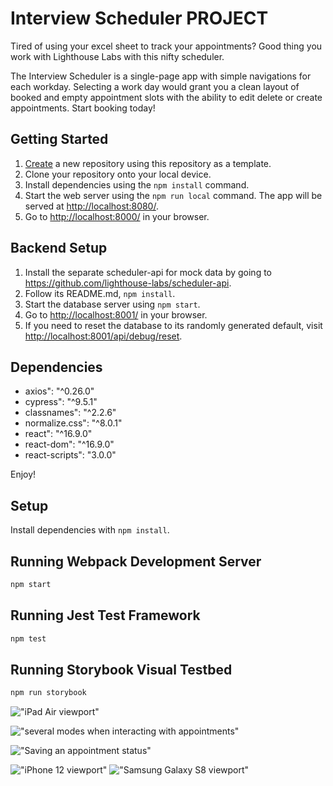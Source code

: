 # Interview Scheduler PROJECT

Tired of using your excel sheet to track your appointments? Good thing you work with Lighthouse Labs with this nifty scheduler.

The Interview Scheduler is a single-page app with simple navigations for each workday. Selecting a work day would grant you a clean layout of booked and empty appointment slots with the ability to edit delete or create appointments. Start booking today!

## Getting Started

1. [Create](https://docs.github.com/en/repositories/creating-and-managing-repositories/creating-a-repository-from-a-template) a new repository using this repository as a template.
2. Clone your repository onto your local device.
3. Install dependencies using the `npm install` command.
3. Start the web server using the `npm run local` command. The app will be served at <http://localhost:8080/>.
4. Go to <http://localhost:8000/> in your browser.

## Backend Setup

1. Install the separate scheduler-api for mock data by going to <https://github.com/lighthouse-labs/scheduler-api>.
2. Follow its README.md, `npm install`.
3. Start the database server using `npm start`.
4. Go to <http://localhost:8001/> in your browser.
5. If you need to reset the database to its randomly generated default, visit <http://localhost:8001/api/debug/reset>.


## Dependencies

- axios": "^0.26.0"
- cypress": "^9.5.1"
- classnames": "^2.2.6"
- normalize.css": "^8.0.1"
- react": "^16.9.0"
- react-dom": "^16.9.0"
- react-scripts": "3.0.0"

Enjoy!

## Setup

Install dependencies with `npm install`.

## Running Webpack Development Server

```sh
npm start
```

## Running Jest Test Framework

```sh
npm test
```

## Running Storybook Visual Testbed

```sh
npm run storybook
```
!["iPad Air viewport"](https://github.com/glitjch/scheduler/blob/master/docs/scheduler-screenshot-ipad-air.png?raw=true)

!["several modes when interacting with appointments"](https://github.com/glitjch/scheduler/blob/master/docs/scheduler-screenshot-modes.png?raw=true)

!["Saving an appointment status"](https://github.com/glitjch/scheduler/blob/master/docs/scheduler-screenshot-saving.png?raw=true)

!["iPhone 12 viewport"](https://github.com/glitjch/scheduler/blob/master/docs/scheduler-screenshot-iphone-12.png?raw=true)
!["Samsung Galaxy S8 viewport"](https://github.com/glitjch/scheduler/blob/master/docs/scheduler-screenshot-samsung-galaxy-s8.png?raw=true)
